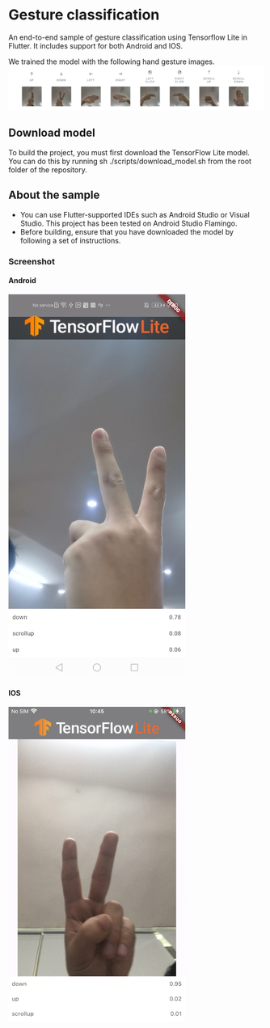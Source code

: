 # Gesture classification

An end-to-end sample of gesture classification using Tensorflow
Lite in Flutter. It includes support for both Android and IOS.

We trained the model with the following hand gesture images.
![Training](screenshots/gesture_training_image.png)

## Download model

To build the project, you must first download the TensorFlow Lite
model. You can do this by running sh
./scripts/download_model.sh from the root folder of the repository.

## About the sample

- You can use Flutter-supported IDEs such as Android Studio or Visual Studio.
  This project has been tested on Android Studio Flamingo.
- Before building, ensure that you have downloaded the model by
  following a set of instructions.

### Screenshot
#### Android
![Android Home](screenshots/android_screenshot.jpg)

#### IOS
![IOS Home](screenshots/ios_screenshot.png)
